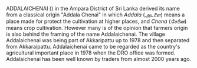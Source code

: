 ADDALAICHENAI () in the Ampara District of Sri Lanka derived its name from a classical origin "Addala Chenai" in which _Addala_ (_அடளை_) means a place made for protect the cultivation at higher places, and _Chena_ (_சேனை_) means crop cultivation. However many is of the opinion that farmers origin is also behind the framing of the name Addalaichenai. The village Addalaichenai was being part of Akkaripattu up to 1978 and then separated from Akkaraipattu. Addalaichenai came to be regarded as the country's agricultural important place in 1978 when the DRO office was formed. Addalaichenai has been well known by traders from almost 2000 years ago.
